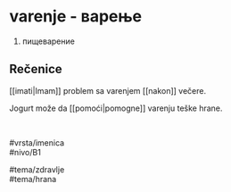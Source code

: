 # varenje - варење

1. пищеварение  

## Rečenice

[[imati|Imam]] problem sa varenjem [[nakon]] večere.

Jogurt može da [[pomoći|pomogne]] varenju teške hrane.

<br>

#vrsta/imenica  
#nivo/B1  

#tema/zdravlje  
#tema/hrana  
